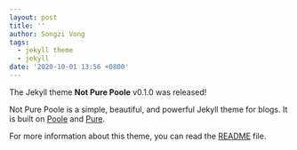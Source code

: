```yaml
---
layout: post
title: ''
author: Songzi Vong
tags:
  - jekyll theme
  - jekyll
date: '2020-10-01 13:56 +0800'
---
```

The Jekyll theme **Not Pure Poole** v0.1.0 was released!

Not Pure Poole is a simple, beautiful, and powerful Jekyll theme for blogs. It is built on [Poole](https://github.com/poole/poole) and [Pure](https://purecss.io/).

For more information about this theme, you can read the [README](https://github.com/vszhub/not-pure-poole/blob/master/README.md) file.
